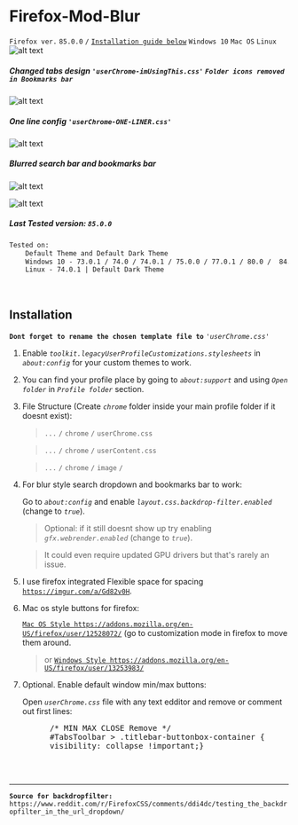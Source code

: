 # Firefox-Mod-Blur
`Firefox ver.` `85.0.0` `/` [`Installation guide below`](https://github.com/datguypiko/Firefox-Mod-Blur/blob/master/README.md#installation) `Windows 10` `Mac OS` `Linux`
![alt text](https://i.imgur.com/Hi1ocvT.png) 

##### Changed tabs design `'userChrome-imUsingThis.css'` `Folder icons removed in Bookmarks bar`
![alt text](https://i.imgur.com/6ZKkYxn.png)

##### One line config `'userChrome-ONE-LINER.css'`
![alt text](https://i.imgur.com/YwrbCxm.png)

##### Blurred search bar and bookmarks bar
![alt text](https://i.imgur.com/GklKQ6v.png)

![alt text](https://i.imgur.com/OasXFqd.png)

##### Last Tested version: `85.0.0`
```html
Tested on:
 	Default Theme and Default Dark Theme
	Windows 10 - 73.0.1 / 74.0 / 74.0.1 / 75.0.0 / 77.0.1 / 80.0 /  84.0.1 / 85.0.0
 	Linux - 74.0.1 | Default Dark Theme
```

</br>

## Installation

**`Dont forget to rename the chosen template file to`** *`'userChrome.css'`*

1. Enable *`toolkit.legacyUserProfileCustomizations.stylesheets`* in *`about:config`* for your custom themes to work.
2. You can find your profile place by going to *`about:support`* and using *`Open folder`* in *`Profile folder`* section.
3. File Structure (Create *`chrome`* folder inside your main profile folder if it doesnt exist):

	>`...` `/` `chrome` `/` `userChrome.css`

	>`...` `/` `chrome` `/` `userContent.css`

	>`...` `/` `chrome` `/` `image` `/`
    

4. For blur style search dropdown and bookmarks bar to work:
	
    Go to *`about:config`* and enable *`layout.css.backdrop-filter.enabled`* (change to *`true`*).
    > Optional: if it still doesnt show up try enabling *`gfx.webrender.enabled`* (change to *`true`*).
    
    > It could even require updated GPU drivers but that's rarely an issue.

5. I use firefox integrated Flexible space for spacing [`https://imgur.com/a/Gd82v0H`](https://imgur.com/a/Gd82v0H).

6. Mac os style buttons for firefox:

    [`Mac OS Style https://addons.mozilla.org/en-US/firefox/user/12528072/`](https://addons.mozilla.org/en-US/firefox/user/12528072/)  (go to customization mode in firefox to move them around.
    
   > or [`Windows Style https://addons.mozilla.org/en-US/firefox/user/13253983/`](https://addons.mozilla.org/en-US/firefox/user/13253983/)

7. Optional. Enable default window min/max buttons:  
    
    Open *`userChrome.css`* file with any text edditor and remove or comment out first lines:
    <ul><pre>
      /* MIN MAX CLOSE Remove */
      #TabsToolbar > .titlebar-buttonbox-container {
      visibility: collapse !important;}
    </pre></ul>  
</br>

---

**`Source for backdropfilter:`** `https://www.reddit.com/r/FirefoxCSS/comments/ddi4dc/testing_the_backdropfilter_in_the_url_dropdown/`

